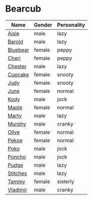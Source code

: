 # Bearcub

|Name|Gender|Personality|
|---|---|---|
|[Aisle](github.com/lindsaygelle/animalcrossing/villager/bearcub/aisle)|male|lazy|
|[Barold](github.com/lindsaygelle/animalcrossing/villager/bearcub/barold)|male|lazy|
|[Bluebear](github.com/lindsaygelle/animalcrossing/villager/bearcub/bluebear)|female|peppy|
|[Cheri](github.com/lindsaygelle/animalcrossing/villager/bearcub/cheri)|female|peppy|
|[Chester](github.com/lindsaygelle/animalcrossing/villager/bearcub/chester)|male|lazy|
|[Cupcake](github.com/lindsaygelle/animalcrossing/villager/bearcub/cupcake)|female|snooty|
|[Judy](github.com/lindsaygelle/animalcrossing/villager/bearcub/judy)|female|snooty|
|[June](github.com/lindsaygelle/animalcrossing/villager/bearcub/june)|female|normal|
|[Kody](github.com/lindsaygelle/animalcrossing/villager/bearcub/kody)|male|jock|
|[Maple](github.com/lindsaygelle/animalcrossing/villager/bearcub/maple)|female|normal|
|[Marty](github.com/lindsaygelle/animalcrossing/villager/bearcub/marty)|male|lazy|
|[Murphy](github.com/lindsaygelle/animalcrossing/villager/bearcub/murphy)|male|cranky|
|[Olive](github.com/lindsaygelle/animalcrossing/villager/bearcub/olive)|female|normal|
|[Pekoe](github.com/lindsaygelle/animalcrossing/villager/bearcub/pekoe)|female|normal|
|[Poko](github.com/lindsaygelle/animalcrossing/villager/bearcub/poko)|male|jock|
|[Poncho](github.com/lindsaygelle/animalcrossing/villager/bearcub/poncho)|male|jock|
|[Pudge](github.com/lindsaygelle/animalcrossing/villager/bearcub/pudge)|male|lazy|
|[Stitches](github.com/lindsaygelle/animalcrossing/villager/bearcub/stitches)|male|lazy|
|[Tammy](github.com/lindsaygelle/animalcrossing/villager/bearcub/tammy)|female|sisterly|
|[Vladimir](github.com/lindsaygelle/animalcrossing/villager/bearcub/vladimir)|male|cranky|
